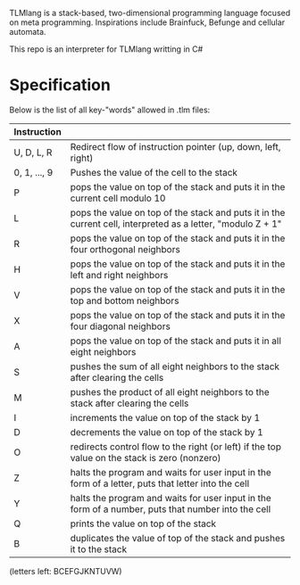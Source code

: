 TLMlang is a stack-based, two-dimensional programming language focused on meta programming.
Inspirations include Brainfuck, Befunge and cellular automata.

This repo is an interpreter for TLMlang writting in C#

# Specification
Below is the list of all key-"words" allowed in .tlm files:

| Instruction   | |
| - | - |
| U, D, L, R    | Redirect flow of instruction pointer (up, down, left, right)  |
| 0, 1, ..., 9  | Pushes the value of the cell to the stack  |
| P | pops the value on top of the stack and puts it in the current cell modulo 10 |
| L | pops the value on top of the stack and puts it in the current cell, interpreted as a letter, "modulo Z + 1" |
| R | pops the value on top of the stack and puts it in the four orthogonal neighbors |
| H | pops the value on top of the stack and puts it in the left and right neighbors |
| V | pops the value on top of the stack and puts it in the top and bottom neighbors |
| X | pops the value on top of the stack and puts it in the four diagonal neighbors |
| A | pops the value on top of the stack and puts it in all eight neighbors |
| S | pushes the sum of all eight neighbors to the stack after clearing the cells |
| M | pushes the product of all eight neighbors to the stack after clearing the cells |
| I | increments the value on top of the stack by 1 |
| D | decrements the value on top of the stack by 1 |
| O | redirects control flow to the right (or left) if the top value on the stack is zero (nonzero) |
| Z | halts the program and waits for user input in the form of a letter, puts that letter into the cell |
| Y | halts the program and waits for user input in the form of a number, puts that number into the cell |
| Q | prints the value on top of the stack |
| B | duplicates the value of top of the stack and pushes it to the stack |



(letters left: BCEFGJKNTUVW)
